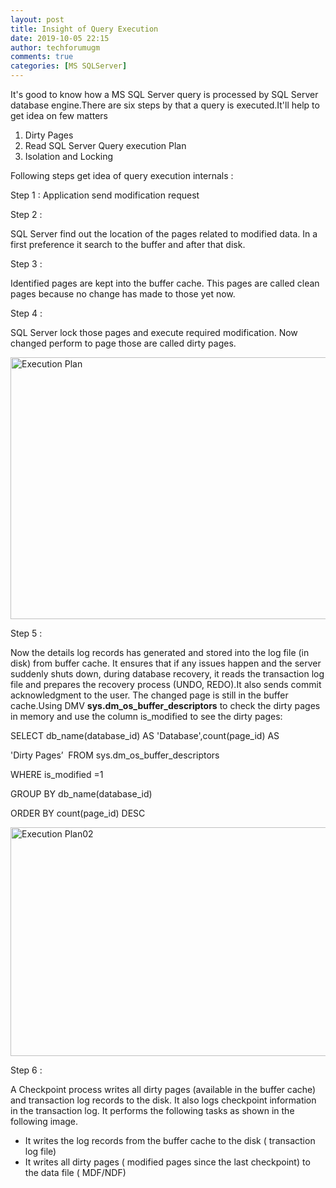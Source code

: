 ```yaml
---
layout: post
title: Insight of Query Execution
date: 2019-10-05 22:15
author: techforumugm
comments: true
categories: [MS SQLServer]
---
```

It's good to know how a MS SQL Server query is processed by SQL Server database engine.There are six steps by that a query is executed.It'll help to get idea on few matters
<ol>
	<li>Dirty Pages</li>
	<li>Read SQL Server Query execution Plan</li>
	<li>Isolation and Locking</li>
</ol>
Following steps get idea of query execution internals :

Step 1 : Application send modification request

Step 2 :

SQL Server find out the location of the pages related to modified data. In a first preference it search to the buffer and after that disk.

Step 3 :

Identified pages are kept into the buffer cache. This pages are called clean pages because no change has made to those yet now.

Step 4 :

SQL Server lock those pages and execute required modification. Now changed perform to page those are called dirty pages.

<img class="alignnone size-full wp-image-934" src="https://techforumugm.files.wordpress.com/2020/03/execution-plan.png" alt="Execution Plan" width="702" height="419" />

Step 5 :

Now the details log records has generated and stored into the log file (in disk) from buffer cache. It ensures that if any issues happen and the server suddenly shuts down, during database recovery, it reads the transaction log file and prepares the recovery process (UNDO, REDO).It also sends commit acknowledgment to the user. The changed page is still in the buffer cache.Using DMV <b>sys.dm_os_buffer_descriptors</b> to check the dirty pages in memory and use the column is_modified to see the dirty pages:

SELECT db_name(database_id) AS 'Database',count(page_id) AS

'Dirty Pages’  FROM sys.dm_os_buffer_descriptors

WHERE is_modified =1

GROUP BY db_name(database_id)

ORDER BY count(page_id) DESC

<img class="alignnone size-full wp-image-937" src="https://techforumugm.files.wordpress.com/2020/03/execution-plan02.png" alt="Execution Plan02" width="618" height="366" />

Step 6 :

A Checkpoint process writes all dirty pages (available in the buffer cache) and transaction log records to the disk. It also logs checkpoint information in the transaction log. It performs the following tasks as shown in the following image.
<ul>
	<li>It writes the log records from the buffer cache to the disk ( transaction log file)</li>
	<li>It writes all dirty pages ( modified pages since the last checkpoint) to the data file ( MDF/NDF)</li>
</ul>
